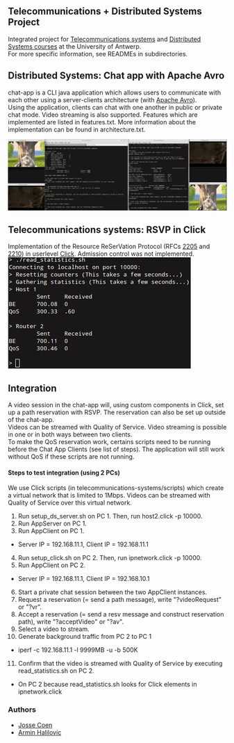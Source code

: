 ## Telecommunications + Distributed Systems Project
Integrated project for [Telecommunications systems](https://www.uantwerpen.be/popup/opleidingsonderdeel.aspx?catalognr=1001WETTEL&taal=en&aj=2015) and [Distributed Systems courses](https://www.uantwerpen.be/popup/opleidingsonderdeel.aspx?catalognr=1001WETIGS&taal=en&aj=2015) at the University of Antwerp.   
For more specific information, see READMEs in subdirectories.


## Distributed Systems: Chat app with Apache Avro
chat-app is a CLI java application which allows users to communicate with each other using a server-clients architecture (with [Apache Avro](https://avro.apache.org/)).   
Using the application, clients can chat with one another in public or private chat mode. 
Video streaming is also supported. Features which are implemented are listed in features.txt. 
More information about the implementation can be found in architecture.txt.
  
![video-stream-gif](distributed-systems/video-streaming.gif)


## Telecommunications systems: RSVP in Click

Implementation of the Resource ReSerVation Protocol (RFCs [2205](telecommunications-systems/rfc2205.pdf) and [2210](telecommunications-systems/rfc2210.pdf)) in userlevel [Click](http://read.cs.ucla.edu/click/click). Admission control was not implemented.  
![rsvp](telecommunications-systems/rsvp.png)


## Integration

A video session in the chat-app will, using custom components in Click, set up a path reservation with RSVP. The reservation can also be set up outside of the chat-app.  
Videos can be streamed with Quality of Service. Video streaming is possible in one or in both ways between two clients.  
To make the QoS reservation work, certains scripts need to be running before the Chat App Clients (see list of steps).
The application will still work without QoS if these scripts are not running.


#### Steps to test integration (using 2 PCs)
We use Click scripts (in telecommunications-systems/scripts) which create a virtual network that is limited to 1Mbps. Videos can be streamed with Quality of Service over this virtual network.

1. Run setup_ds_server.sh on PC 1. Then, run host2.click -p 10000.
2. Run AppServer on PC 1.
3. Run AppClient on PC 1.
  * Server IP = 192.168.11.1, Client IP = 192.168.11.1
4. Run setup_click.sh on PC 2. Then, run ipnetwork.click -p 10000.
5. Run AppClient on PC 2. 
  * Server IP = 192.168.11.1, Client IP = 192.168.10.1
6. Start a private chat session between the two AppClient instances.
7. Request a reservation (= send a path message), write "?videoRequest" or "?vr".
8. Accept a reservation (= send a resv message and construct reservation path), write "?acceptVideo" or "?av".
9. Select a video to stream.
10. Generate background traffic from PC 2 to PC 1
   * iperf -c 192.168.11.1 -l 9999MB -u -b 500K
11. Confirm that the video is streamed with Quality of Service by executing read_statistics.sh on PC 2.
   * On PC 2 because read_statistics.sh looks for Click elements in ipnetwork.click


### Authors
* [Josse Coen](https://github.com/jsscn)
* [Armin Halilovic](https://github.com/arminnh)
